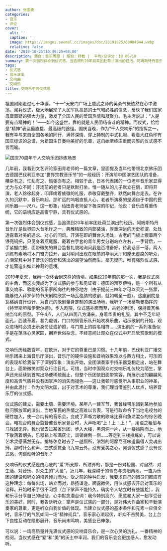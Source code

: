 ```yaml
---
author: 张国勇
categories:
- 音乐
- 评论
cover:
  alt: ''
  caption: ''
  image: https://images.soomal.cc/images/doc/20191025/00084944.webp
  relative: false
date: '2019-10-25T10:49:25+08:00'
description: 源自：音乐周报 | 版权：转载 |  平均/总评分：10.00/10
summary: 第一次强烈体会到仪式感，当追溯到20年前率团赴荷兰演出的经历。阿姆斯特丹音乐厅是世界四大音乐厅之一，典雅精致的内部装潢，厚重深远的历史积淀，处处透露着对美的追求、对心的问询。开演在即的舞台入场处，古老的门板上嵌着两个铮亮铜把……
tags:
- 仪式感
- 音乐演出
- 交响曲
- 交响乐
title: 交响乐中的仪式感
---
```


祖国刚刚走过七十华诞，“十一”天安门广场上威武之师的英勇气概依然在心中激荡。阅兵仪式，极大地展现了人民军队高昂的士气和必胜的信念，反映了我们国家毋庸置疑的强大力量，激发了全国人民的爱国热情和凝聚力。毛主席说过：“人是要有点精神的！”――如今这盛世，靠的就是人民团结奋斗的精神。而仪式，恰恰是“精神”表达最直接、最高级的途径。国庆当晚，作为“千人交响乐”的指挥之一，我有幸与来自全国各地的同行，满怀深情、穿上特制的中式礼服、看着大红色印有国庆标识的总谱，为祖国生日奏响美好的乐章，这自始至终庄重而典雅的仪式感不言而喻。

![国庆70周年千人交响乐团排练场景](https://images.soomal.cc/images/doc/20191025/00084944.webp)





几年前，我看到文艺评论家田青老师的一篇文章，里面提及当年他带领北京佛乐团去德国巴伐利亚参加“世界宗教音乐节”的一段经历：开演前中国演艺团队的准备，糟杂有之、忙乱有之、慌张亦有之。相较于此，日本代表团的一位老年音乐家显得尤为与众不同：开场前的老者只是默默打坐，惟一随从的儿子默立在侧，即将开演，老人徐徐起身，叩拜绣着族徽的礼服，恭敬穿戴整齐，默然向舞台走去。在许久的沉默中，音乐响起，那旷远的呜咽直抵人心，老者所演奏的是源自于中国的民间乐器――尺八。这一形象，给田青老师留下极深的印记，他说：音乐应尊重传统，它的语境应是高贵宁静，具有仪式感的。

第一次强烈体会到仪式感，当追溯到20年前率团赴荷兰演出的经历。阿姆斯特丹音乐厅是世界四大音乐厅之一，典雅精致的内部装潢，厚重深远的历史积淀，处处透露着对美的追求、对心的问询。开演在即的舞台入场处，古老的门板上嵌着两个铮亮铜把，只见身着燕尾服、戴着白手套的青年男女分别站立左右，一手背后，一手紧握门把，面带微笑的舞台监督礼貌地询问我是否准备好，待我话音一落，两人训练有素地将木门奋力拉开，面对瞬间出现在眼前的华丽大厅和座无虚席的听众，心潮澎拜中对于音乐的热爱和演出的渴望油然而生。毫无疑问，唯有强烈仪式感，才能营造出如此神奇的意境。

2019年夏天，我再一次体会到这样的情境。如果说20年前的那一次，我是仪式感的主角，而这次我成为了仪式感的参与和见证者：德国的拜罗伊特，是一个所有从事交响乐、歌剧的音乐家所向往的神圣地方（由于提前三四年才可以买到一张票，能够进入拜罗伊特节庆剧院欣赏一场瓦格纳的歌剧，就如朝圣一般）。这座剧院是瓦格纳自行设计、为自己的歌剧量身定制的演出场地，我听了一场蒂勒曼指挥的《特里斯坦和伊索尔德》。步入剧院，仪式感扑面而至，古老的剧场，保持着瓦格纳当年的原型。下午4点，人们从四面八方涌来，身着华贵的礼服，其中不乏年轻面孔，西装革履，甚为虔诚，门口的铜管乐队开始吹奏乐曲，昭示歌剧的开始，观众进场时必须出示身份证或护照，与门票上的姓名相符……演出前的一系列准备似乎是在荡涤心灵家园，摒弃世俗杂念，不经意间让观众在仪式中开启欣赏歌剧的模式。

交响乐历经数百年，在欧洲，对于它的尊重已是习惯。十几年前，巴伐利亚广播交响乐团来上海音乐厅演出，音乐厅的硬件设施和音响效果难以与西方相比，可乐团的表现却给我留下了深刻印象：演出开始，全团演奏家手持乐器竞相走出，站在舞台上，面带微笑对观众行注目礼。可惜，当时中国观众对交响乐礼仪较为陌生，掌声还未延续到首席出场便稀疏而止，但整个乐团依旧面带笑容，所展示出的翩翩风度和高贵气质并没有因掌声的消失而褪色――这让我顿时感觉所从事职业的神圣，并由此思忖：作为文明大国，出于对艺术的尊重，我们理当借鉴别人优点，培养音乐厅的仪式感。

仪式感的建立，需要土壤、需要环境。某年八一建军节，我曾经带乐团到某地参加慰问解放军的演出，当地军民的热情之高难以言表，可是行政命令下当地电视台的硬性加入，使一台纯粹的音乐会，变成了声嘶力歇的歌咏比赛和鱼龙混杂的综艺晚会。电视台的舞台监督催音乐家登台时，大声吆喝“上！上！上！”，用语之粗俗与马戏团无异。我也曾去过某省乐团，步入大楼，黑洞洞一片，从一楼拾阶而上，地下散落着烟头，乐器箱上布满灰尘，谱架瘫倒一侧……等走到三楼排练处，可以说艺术灵感荡然无存。排练休息时去了一趟厕所，浓烈的阿摩尼亚味道熏得人灵魂出窍，那时什么和声、曲式感觉全飞九霄云外。没有爱美之心，何谈仪式感？没有仪式感，何谈动听的音乐？

交响乐的仪式感是由心底的“爱”所支撑、所滋养的，那是一份对祖国、对自然、对生活、对音乐、对众生的“大爱”。近几年，我深耕于的青岛与贵阳两地，一直为乐团的建设和听众的培养倾力而为。受之前的种种启发，我要求自己的团员们都应有这种理念：每每出场，站立而对，昂扬谦逊，面露微笑，用仪式感去开启对音乐的诠释。开始时乐手很不习惯（台下掌声不能持久，确实令人站立时有些尴尬），我和乐手分享自己的经验，心中默念潜台词：我今特别高兴、愿意和大家一起享受音乐的美好。同时，我告诉听众：掌声是仪式感的一部分，是对伟大作曲家和辛勤演奏家的尊重，更是听众自我价值的体现。当建立仪式感的基本条件和元素一应俱全时，音乐厅的气氛如同一场“精神阅兵”，音乐家心潮起伏，听众不吝赞美，台上台下良性互动在隐形展开，音乐尚未鸣响，美感业已伸张。

可以说：一场高质量并充满仪式感的交响音乐会，是一次心灵的洗礼，一番精神的检阅。当仪式感在“爱”和“美”的沃土中丰润，我们的音乐会会更加感人，愈发动听。